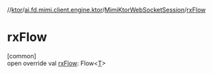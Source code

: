 //[ktor](../../../index.md)/[ai.fd.mimi.client.engine.ktor](../index.md)/[MimiKtorWebSocketSession](index.md)/[rxFlow](rx-flow.md)

# rxFlow

[common]\
open override val [rxFlow](rx-flow.md): Flow&lt;[T](index.md)&gt;
